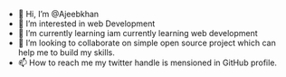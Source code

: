 - 👋 Hi, I’m @Ajeebkhan
- 👀 I’m interested in web Development
- 🌱 I’m currently learning iam currently learning web development
- 💞️ I’m looking to collaborate on simple open source project which can help me to build my skills.
- 📫 How to reach me my twitter handle is mensioned in GitHub profile.

<!---
Ajeebkhan/Ajeebkhan is a ✨ special ✨ repository because its `README.md` (this file) appears on your GitHub profile.
You can click the Preview link to take a look at your changes.
--->

